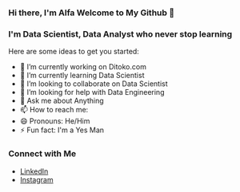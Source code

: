 ### Hi there, I'm Alfa Welcome to My Github 👋

### I'm Data Scientist, Data Analyst who never stop learning

Here are some ideas to get you started:

- 🔭 I’m currently working on Ditoko.com
- 🌱 I’m currently learning Data Scientist
- 👯 I’m looking to collaborate on Data Scientist
- 🤔 I’m looking for help with Data Engineering
- 💬 Ask me about Anything
- 📫 How to reach me: 
- 😄 Pronouns: He/Him
- ⚡ Fun fact: I'm a Yes Man

### Connect with Me

* [LinkedIn](https://www.linkedin.com/in/alfazrin-banapon-9a953b147/) 
* [Instagram](https://www.instagram.com/alfazrinb/)
